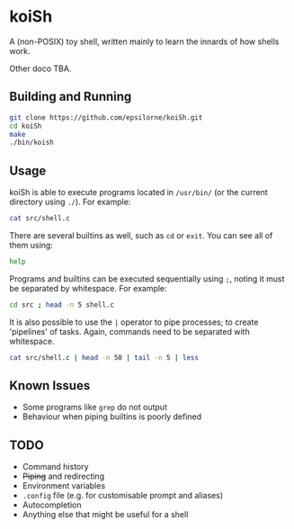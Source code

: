 # koiSh

A (non-POSIX) toy shell, written mainly to learn the innards of how shells work.

Other doco TBA.

## Building and Running
```bash
git clone https://github.com/epsilorne/koiSh.git
cd koiSh
make
./bin/koish
```

## Usage
koiSh is able to execute programs located in `/usr/bin/` (or the current directory using `./`).
For example:

```bash
cat src/shell.c
```

There are several builtins as well, such as `cd` or `exit`. You can see all of them using:

```bash
help
```

Programs and builtins can be executed sequentially using `;`, noting it must be separated by whitespace.
For example:

```bash
cd src ; head -n 5 shell.c
```

It is also possible to use the `|` operator to pipe processes; to create 'pipelines' of tasks. Again, commands need to be separated with whitespace.

```bash
cat src/shell.c | head -n 50 | tail -n 5 | less
```

## Known Issues
- Some programs like `grep` do not output
- Behaviour when piping builtins is poorly defined

## TODO
- Command history
- ~~Piping~~ and redirecting
- Environment variables
- `.config` file (e.g. for customisable prompt and aliases)
- Autocompletion
- Anything else that might be useful for a shell
